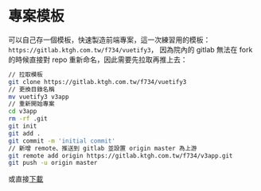 # 專案模板
可以自己存一個模板，快速製造前端專案，這一次練習用的模板：`https://gitlab.ktgh.com.tw/f734/vuetify3`，
因為院內的 gitlab 無法在 fork 的時候直接對 repo 重新命名，因此需要先拉取再推上去：
```bash
// 拉取模板
git clone https://gitlab.ktgh.com.tw/f734/vuetify3
// 更換目錄名稱
mv vuetify3 v3app
// 重新開始專案 
cd v3app
rm -rf .git
git init
git add .
git commit -m 'initial commit'
// 新增 remote、推送到 gitlab 並設置 origin master 為上游
git remote add origin https://gitlab.ktgh.com.tw/f734/v3app.git
git push -u origin master
```

或直接[下載](https://gitlab.ktgh.com.tw/f734/vuetify3/-/archive/main/vuetify3-main.zip)